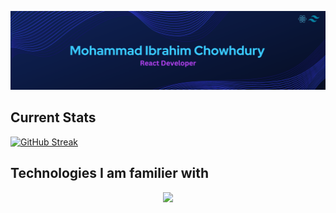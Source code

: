

[![Profile Banner Image](https://raw.githubusercontent.com/ibrahim-dev313/ibrahim-dev313/main/assets/banner.png "Clickable profile banner image")](https://www.linkedin.com/in/ibrahim-dev313/)
## Current Stats
[![GitHub Streak](https://github-readme-streak-stats.herokuapp.com?user=ibrahim-dev313&theme=shades-of-purple&hide_border=true&border_radius=20&card_width=1200&hide_current_streak=true)](https://git.io/streak-stats)
## Technologies I am familier with
<p align="center">
  <a href="https://skillicons.dev">
    <img src="https://skillicons.dev/icons?i=html,css,js,react,firebase,mongodb,expressjs,nodejs," />
  </a>
</p>
